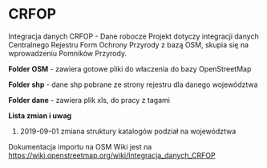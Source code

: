 # CRFOP
Integracja danych CRFOP - Dane robocze
Projekt dotyczy integracji danych Centralnego Rejestru Form Ochrony Przyrody z bazą OSM, skupia się na wprowadzeniu Pomników Przyrody.

**Folder OSM** - zawiera gotowe pliki do właczenia do bazy OpenStreetMap

**Folder shp** - dane shp pobrane ze strony rejestru dla danego województwa

**Folder dane** - zawiera plik xls, do pracy z tagami

**Lista zmian i uwag**

  1. 2019-09-01 zmiana struktury katalogów podział na województwa
  
  Dokumentacja importu na OSM Wiki jest na https://wiki.openstreetmap.org/wiki/Integracja_danych_CRFOP
